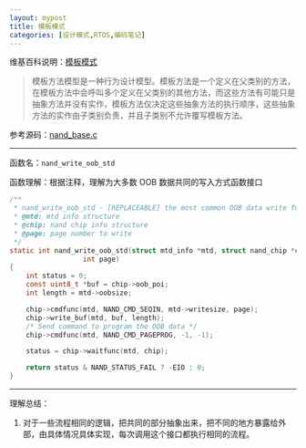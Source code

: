 ```yaml
---
layout: mypost
title: 模板模式
categories: [设计模式,RTOS,编码笔记]
---
```


维基百科说明：[模板模式](https://en.wikipedia.org/wiki/Template_method_pattern)

> 模板方法模型是一种行为设计模型。模板方法是一个定义在父类别的方法，在模板方法中会呼叫多个定义在父类别的其他方法，而这些方法有可能只是抽象方法并没有实作，模板方法仅决定这些抽象方法的执行顺序，这些抽象方法的实作由子类别负责，并且子类别不允许覆写模板方法。

参考源码：[nand_base.c](https://elixir.bootlin.com/linux/v4.1.15/source/drivers/mtd/nand/nand_base.c)

---

函数名：`nand_write_oob_std`

函数理解：根据注释，理解为大多数 OOB 数据共同的写入方式函数接口

```c
/**
 * nand_write_oob_std - [REPLACEABLE] the most common OOB data write function
 * @mtd: mtd info structure
 * @chip: nand chip info structure
 * @page: page number to write
 */
static int nand_write_oob_std(struct mtd_info *mtd, struct nand_chip *chip,
                  int page)
{
    int status = 0;
    const uint8_t *buf = chip->oob_poi;
    int length = mtd->oobsize;

    chip->cmdfunc(mtd, NAND_CMD_SEQIN, mtd->writesize, page);
    chip->write_buf(mtd, buf, length);
    /* Send command to program the OOB data */
    chip->cmdfunc(mtd, NAND_CMD_PAGEPROG, -1, -1);

    status = chip->waitfunc(mtd, chip);

    return status & NAND_STATUS_FAIL ? -EIO : 0;
}
```

---

理解总结：

1. 对于一些流程相同的逻辑，把共同的部分抽象出来，把不同的地方暴露给外部，由具体情况具体实现，每次调用这个接口都执行相同的流程。
